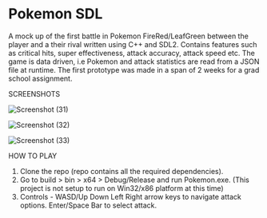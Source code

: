 # Pokemon SDL
A mock up of the first battle in Pokemon FireRed/LeafGreen between the player and a their rival written using C++ and SDL2. Contains features such as critical hits, super effectiveness, attack accuracy, attack speed etc. The game is data driven, i.e Pokemon and attack statistics are read from a JSON file at runtime. The first prototype was made in a span of 2 weeks for a grad school assignment.


SCREENSHOTS


![Screenshot (31)](https://user-images.githubusercontent.com/75297748/209405073-37ebc82a-386c-48dc-849e-8f080badc1ae.png)


![Screenshot (32)](https://user-images.githubusercontent.com/75297748/209405096-ea889010-75de-4015-b454-ddfa2127a6a3.png)


![Screenshot (33)](https://user-images.githubusercontent.com/75297748/209405117-f56bad54-fe46-4dcc-886b-8a690fe21762.png)



HOW TO PLAY

1. Clone the repo (repo contains all the required dependencies).
2. Go to build > bin > x64 > Debug/Release and run Pokemon.exe. (This project is not setup to run on Win32/x86 platform at this time)
3. Controls - WASD/Up Down Left Right arrow keys to navigate attack options. Enter/Space Bar to select attack.
